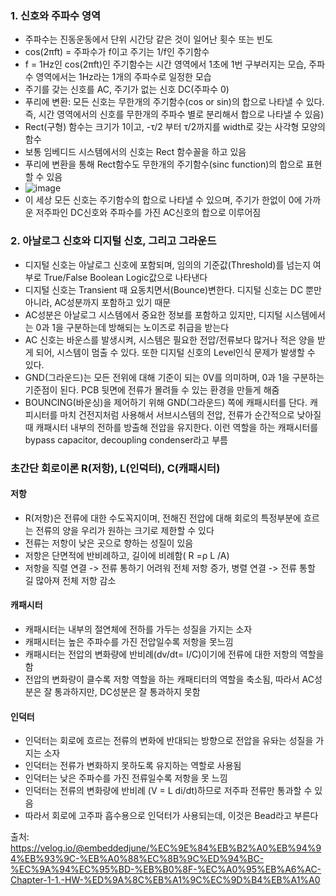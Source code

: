 ### 1. 신호와 주파수 영역

- 주파수는 진동운동에서 단위 시간당 같은 것이 일어난 횟수 또는 빈도
- cos(2πft) = 주파수가 f이고 주기는 1/f인 주기함수
- f = 1Hz인 cos(2πft)인 주기함수는 시간 영역에서 1초에 1번 구부러지는 모습, 주파수 영역에서는 1Hz라는 1개의 주파수로 일정한 모습
- 주기를 갖는 신호를 AC, 주기가 없는 신호 DC(주파수 0)
- 푸리에 변환: 모든 신호는 무한개의 주기함수(cos or sin)의 합으로 나타낼 수 있다. 즉, 시간 영역에서의 신호를 무한개의 주파수 별로 분리해서 합으로 나타낼 수 있음)
- Rect(구형) 함수는 크기가 1이고, -τ/2 부터 τ/2까지를 width로 갖는 사각형 모양의 함수
- 보통 임베디드 시스템에서의 신호는 Rect 함수꼴을 하고 있음
- 푸리에 변환을 통해 Rect함수도 무한개의 주기함수(sinc function)의 합으로 표현할 수 있음
- ![image](https://github.com/user-attachments/assets/74bc4821-176f-48f3-b970-1e29adb1ca15)
- 이 세상 모든 신호는 주기함수의 합으로 나타낼 수 있으며, 주기가 한없이 0에 가까운 저주파인 DC신호와 주파수를 가진 AC신호의 합으로 이루어짐

### 2. 아날로그 신호와 디지털 신호, 그리고 그라운드
- 디지털 신호는 아날로그 신호에 포함되며, 임의의 기준값(Threshold)를 넘는지 여부로 True/False Boolean Logic값으로 나타낸다
- 디지털 신호는 Transient 때 요동치면서(Bounce)변한다. 디지털 신호는 DC 뿐만 아니라, AC성분까지 포함하고 있기 때문
- AC성분은 아날로그 시스템에서 중요한 정보를 포함하고 있지만, 디지털 시스템에서는 0과 1을 구분하는데 방해되는 노이즈로 취급을 받는다
- AC 신호는 바운스를 발생시켜, 시스템은 필요한 전압/전류보다 많거나 적은 양을 받게 되어, 시스템이 멈출 수 있다. 또한 디지털 신호의 Level인식 문제가 발생할 수 있다.
- GND(그라운드)는 모든 전위에 대해 기준이 되는 0V를 의미하며, 0과 1을 구분하는 기준점이 된다. PCB 뒷면에 전류가 몰려들 수 있는 환경을 만들게 해줌
- BOUNCING(바운싱)을 제어하기 위해 GND(그라운드) 쪽에 캐패시터를 단다. 캐피시터를 마치 건전지처럼 사용해서 서브시스템의 전압, 전류가 순간적으로 낮아질 때 캐패시터 내부의 전하를 방출해 전압을 유지한다. 이런 역할을 하는 캐패시터를 bypass capacitor, decoupling condenser라고 부름

### 초간단 회로이론 R(저항), L(인덕터), C(캐패시터)

#### 저항
- R(저항)은 전류에 대한 수도꼭지이며, 전해진 전압에 대해 회로의 특정부분에 흐르는 전류의 양을 우리가 원하는 크기로 제한할 수 있다
- 전류는 저항이 낮은 곳으로 향하는 성질이 있음
- 저항은 단면적에 반비례하고, 길이에 비례함( R =ρ L /A)
- 저항을 직렬 연결 -> 전류 통하기 어려워 전체 저항 증가, 병렬 연결 -> 전류 통할 길 많아져 전체 저항 감소

#### 캐패시터
- 캐패시터는 내부의 절연체에 전하를 가두는 성질을 가지는 소자
- 캐패시터는 높은 주파수를 가진 전압일수록 저항을 못느낌
- 캐패시터는 전압의 변화량에 반비례(dv/dt= I/C)이기에 전류에 대한 저항의 역할을 함
- 전압의 변화량이 클수록 저항 역할을 하는 캐패티터의 역할을 축소됨, 따라서 AC성분은 잘 통과하지만, DC성분은 잘 통과하지 못함

#### 인덕터
- 인덕터는 회로에 흐르는 전류의 변화에 반대되는 방향으로 전압을 유돠는 성질을 가지는 소자
- 인덕터는 전류가 변화하지 못하도록 유지하는 역할로 사용됨
- 인덕터는 낮은 주파수를 가진 전류일수록 저항을 못 느낌
- 인덕터는 전류의 변화량에 반비례 (V = L di/dt)하므로 저주파 전류만 통과할 수 있음
- 따라서 회로에 고주파 흡수용으로 인덕터가 사용되는데, 이것은 Bead라고 부른다

출처: https://velog.io/@embeddedjune/%EC%9E%84%EB%B2%A0%EB%94%94%EB%93%9C-%EB%A0%88%EC%8B%9C%ED%94%BC-%EC%9A%94%EC%95%BD-%EB%B0%8F-%EC%A0%95%EB%A6%AC-Chapter-1-1.-HW-%ED%9A%8C%EB%A1%9C%EC%9D%B4%EB%A1%A0
